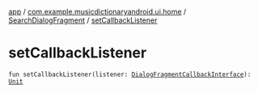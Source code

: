 [app](../../index.md) / [com.example.musicdictionaryandroid.ui.home](../index.md) / [SearchDialogFragment](index.md) / [setCallbackListener](./set-callback-listener.md)

# setCallbackListener

`fun setCallbackListener(listener: `[`DialogFragmentCallbackInterface`](../../com.example.musicdictionaryandroid.ui.adapter/-dialog-fragment-callback-interface/index.md)`): `[`Unit`](https://kotlinlang.org/api/latest/jvm/stdlib/kotlin/-unit/index.html)
